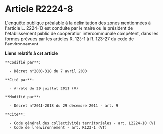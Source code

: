 # Article R2224-8

L'enquête publique préalable à la délimitation des zones mentionnées à l'article L. 2224-10 est conduite par le maire ou le
président de l'établissement public de coopération intercommunale compétent, dans les formes prévues par les articles R.
123-1 à R. 123-27 du code de l'environnement.

**Liens relatifs à cet article**

	**Codifié par**:

	  - Décret n°2000-318 du 7 avril 2000

	**Cité par**:

	  - Arrêté du 29 juillet 2011 (V)

	**Modifié par**:

	  - Décret n°2011-2018 du 29 décembre 2011 - art. 9

	**Cite**:

	  - Code général des collectivités territoriales - art. L2224-10 (V)
	  - Code de l'environnement - art. R123-1 (VT)
